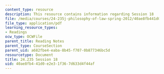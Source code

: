 ```yaml
---
content_type: resource
description: This resource contains information regarding Session 18
file: /media/courses/24-235j-philosophy-of-law-spring-2012/40ae8fb441d0e2e31f367d633d4f44af_MIT24_235JS12_Session18.pdf
file_type: application/pdf
learning_resource_types:
- Readings
ocw_type: OCWFile
parent_title: Reading Notes
parent_type: CourseSection
parent_uid: a682fbe4-eaba-8b45-f707-0b877346bc5d
resourcetype: Document
title: 24.235 Session 18
uid: 40ae8fb4-41d0-e2e3-1f36-7d633d4f44af
---
```

